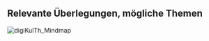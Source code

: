 ## Relevante Überlegungen, mögliche Themen

![digiKulTh_Mindmap](https://github.com/user-attachments/assets/8ffacf41-2643-4b33-a606-752b4bfa456a)
